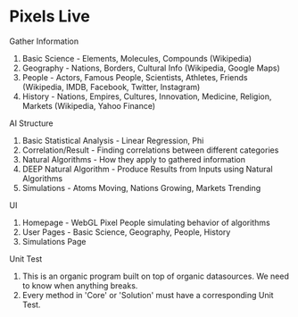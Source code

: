 # Pixels Live

Gather Information
1)  Basic Science - Elements, Molecules, Compounds (Wikipedia)
2)  Geography - Nations, Borders, Cultural Info (Wikipedia, Google Maps)
3)  People - Actors, Famous People, Scientists, Athletes, Friends (Wikipedia, IMDB, Facebook, Twitter, Instagram)
4)  History - Nations, Empires, Cultures, Innovation, Medicine, Religion, Markets (Wikipedia, Yahoo Finance)

AI Structure
1)  Basic Statistical Analysis - Linear Regression, Phi
2)  Correlation/Result - Finding correlations between different categories
3)  Natural Algorithms - How they apply to gathered information
4)  DEEP Natural Algorithm - Produce Results from Inputs using Natural Algorithms
5)  Simulations - Atoms Moving, Nations Growing, Markets Trending

UI
1)  Homepage - WebGL Pixel People simulating behavior of algorithms
2)  User Pages - Basic Science, Geography, People, History
3)  Simulations Page

Unit Test
1)  This is an organic program built on top of organic datasources.  We need to know when anything breaks.
2)  Every method in 'Core' or 'Solution' must have a corresponding Unit Test.